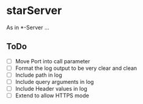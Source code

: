 # starServer
As in *-Server ...

## ToDo ##
 - [ ] Move Port into call parameter
 - [ ] Format the log output to be very clear and clean
 - [ ] Include path in log
 - [ ] Include query arguments in log
 - [ ] Include Header values in log
 - [ ] Extend to allow HTTPS mode
